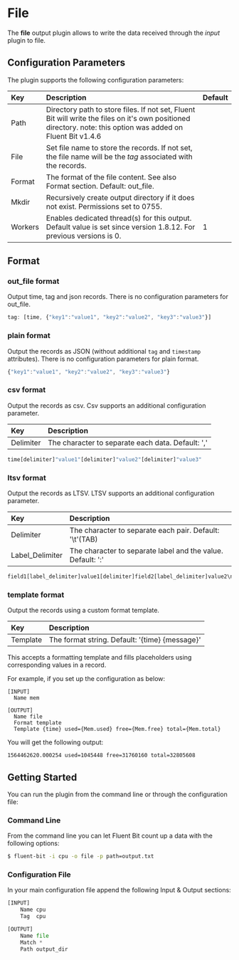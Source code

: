 # File

The **file** output plugin allows to write the data received through the _input_ plugin to file.

## Configuration Parameters

The plugin supports the following configuration parameters:

| Key | Description | Default |
| :--- | :--- | :--- |
| Path | Directory path to store files. If not set, Fluent Bit will write the files on it's own positioned directory. note: this option was added on Fluent Bit v1.4.6 |
| File | Set file name to store the records. If not set, the file name will be the _tag_ associated with the records. |
| Format | The format of the file content. See also Format section. Default: out\_file. |
| Mkdir | Recursively create output directory if it does not exist. Permissions set to 0755. |
| Workers | Enables dedicated thread(s) for this output. Default value is set since version 1.8.12. For previous versions is 0. | 1 |

## Format

### out\_file format

Output time, tag and json records. There is no configuration parameters for out\_file.

```javascript
tag: [time, {"key1":"value1", "key2":"value2", "key3":"value3"}]
```

### plain format

Output the records as JSON \(without additional `tag` and `timestamp` attributes\). There is no configuration parameters for plain format.

```javascript
{"key1":"value1", "key2":"value2", "key3":"value3"}
```

### csv format

Output the records as csv. Csv supports an additional configuration parameter.

| Key | Description |
| :--- | :--- |
| Delimiter | The character to separate each data. Default: ',' |

```python
time[delimiter]"value1"[delimiter]"value2"[delimiter]"value3"
```

### ltsv format

Output the records as LTSV. LTSV supports an additional configuration parameter.

| Key | Description |
| :--- | :--- |
| Delimiter | The character to separate each pair. Default: '\t'\(TAB\) |
| Label\_Delimiter | The character to separate label and the value. Default: ':' |

```python
field1[label_delimiter]value1[delimiter]field2[label_delimiter]value2\n
```

### template format

Output the records using a custom format template.

| Key | Description |
| :--- | :--- |
| Template | The format string. Default: '{time} {message}' |

This accepts a formatting template and fills placeholders using corresponding values in a record.

For example, if you set up the configuration as below:

```text
[INPUT]
  Name mem

[OUTPUT]
  Name file
  Format template
  Template {time} used={Mem.used} free={Mem.free} total={Mem.total}
```

You will get the following output:

```text
1564462620.000254 used=1045448 free=31760160 total=32805608
```

## Getting Started

You can run the plugin from the command line or through the configuration file:

### Command Line

From the command line you can let Fluent Bit count up a data with the following options:

```bash
$ fluent-bit -i cpu -o file -p path=output.txt
```

### Configuration File

In your main configuration file append the following Input & Output sections:

```python
[INPUT]
    Name cpu
    Tag  cpu

[OUTPUT]
    Name file
    Match *
    Path output_dir
```

